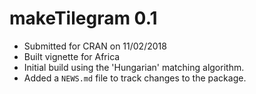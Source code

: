 # makeTilegram 0.1

* Submitted for CRAN on 11/02/2018
* Built vignette for Africa
* Initial build using the 'Hungarian' matching algorithm.
* Added a `NEWS.md` file to track changes to the package.




